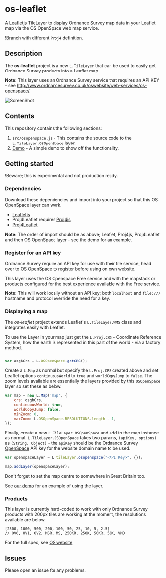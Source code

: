 os-leaflet
==========

A [Leafletjs](http://leafletjs.com/) TileLayer to display Ordnance Survey map data in your Leaflet map via the OS OpenSpace web map service.

!Branch with different `Proj4` definition.
 

## Description

The **os-leaflet** project is a new `L.TileLayer` that can be used to easily get Ordnance Survey products into a Leaflet map.

**Note:** This layer uses an Ordnance Survey service that requires an API KEY - see http://www.ordnancesurvey.co.uk/oswebsite/web-services/os-openspace/

![ScreenShot](https://github.com/rob-murray/os-leaflet/raw/master/screenshot.png "Screenshot of demo app")


## Contents

This repository contains the following sections:

1. `src/osopenspace.js` - This contains the source code to the `L.TileLayer.OSOpenSpace` layer.
2. [Demo](http://rob-murray.github.io/os-leaflet/) - A simple demo to show off the functionality.


## Getting started

!Beware; this is experimental and not production ready.


### Dependencies

Download these dependencies and import into your project so that this OS OpenSpace layer can work.

* [Leafletjs](http://leafletjs.com/)
* Proj4Leaflet requires [Proj4js](http://trac.osgeo.org/proj4js/)
* [Proj4Leaflet](https://github.com/kartena/Proj4Leaflet)

**Note:** The order of import should be as above; Leaflet, Proj4js, Proj4Leaflet and then OS OpenSpace layer - see the demo for an example.

### Register for an API key

Ordnance Survey require an API key for use with their tile service, head over to [OS OpenSpace](http://www.ordnancesurvey.co.uk/oswebsite/web-services/os-openspace/) to register before using on own website.

This layer uses the OS Openspace Free service and with the mapstack or products configured for the best experience available with the Free service.

**Note:** This will work locally without an API key; both `localhost` and `file:///` hostname and protocol override the need for a key.


### Displaying a map

The *os-leaflet* project extends Leaflet's `L.TileLayer.WMS` class and integrates easily with Leaflet.

To use the Layer in your map just get the `L.Proj.CRS` - Coordinate Reference System, how the earth is represented in this part of the world - via a factory method.


```javascript

var osgbCrs = L.OSOpenSpace.getCRS();

```

Create a `L.Map` as normal but specify the `L.Proj.CRS` created above and set Leaflet options `continuousWorld` to `true` and `worldCopyJump` to `false`. The zoom levels available are essentially the layers provided by this `OSOpenSpace` layer so set these as below.

```javascript
var map = new L.Map('map', {
    crs: osgbCrs,
    continuousWorld: true,
    worldCopyJump: false,
    minZoom: 0,
    maxZoom: L.OSOpenSpace.RESOLUTIONS.length - 1,
});
```

Finally, create a new `L.TileLayer.OSOpenSpace` and add to the map instance as normal. `L.TileLayer.OSOpenSpace` takes two params, `(apiKey, options)` as `(String, Object)` - the `apiKey` should be the Ordnance Survey [OpenSpace](http://www.ordnancesurvey.co.uk/oswebsite/web-services/os-openspace/) API key for the website domain name to be used. 


```javascript
var openspaceLayer = L.tileLayer.osopenspace("<API Key>", {}); 

map.addLayer(openspaceLayer);
```

Don't forget to set the map centre to somewhere in Great Britain too.

See [our demo](http://rob-murray.github.io/os-leaflet/) for an example of using the layer.


### Products

This layer is currently hard-coded to work with only Ordnance Survey products with 200px tiles are working at the moment, the resolutions available are below.

```
[2500, 1000, 500, 200, 100, 50, 25, 10, 5, 2.5] 
// OV0, OV1, OV2, MSR, MS, 250KR, 250K, 50KR, 50K, VMD
```

For the full spec, see [OS website](http://www.ordnancesurvey.co.uk/business-and-government/help-and-support/web-services/os-ondemand/configuring-wmts.html)


## Issues

Please open an issue for any problems.


